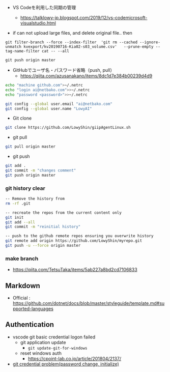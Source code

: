 * VS Codeを利用した同期の管理
  * https://talklowy-jp.blogspot.com/2019/12/vs-codemicrosoft-visualstudio.html


* if can not upload large files, and delete original file.. then
```shell
git filter-branch --force --index-filter  'git rm --cached --ignore-unmatch kvexport/kv20190716-Kia02-s03_volume.csv'   --prune-empty --tag-name-filter cat -- --all

git push origin master
```

* GitHubでユーザ名・パスワード省略（push, pull）
  * https://qiita.com/azusanakano/items/8dc1d7e384b00239d4d9
```sh
echo "machine github.com">~/.netrc
echo "login ai@netbako.com">>~/.netrc
echo "password <password>">>~/.netrc

git config --global user.email "ai@netbako.com"
git config --global user.name "LowyAI"
```

* Git clone
```sh
git clone https://github.com/LowyShin/giipAgentLinux.sh
```

* git pull
```sh
git pull origin master
```
* git push
```sh
git add .
git commit -m "changes comment"
git push origin master
```

### git history clear

```sh
-- Remove the history from 
rm -rf .git

-- recreate the repos from the current content only
git init
git add --all
git commit -m "reinitial history"

-- push to the github remote repos ensuring you overwrite history
git remote add origin https://github.com/LowyShin/myrepo.git
git push -u --force origin master
```

### make branch

* https://qiita.com/TetsuTaka/items/5ab227a8bd2cd7106833

## Markdown

* Official : https://github.com/dotnet/docs/blob/master/styleguide/template.md#supported-languages

## Authentication

* vscode git basic credential logon failed
  * git application update 
    * `git update-git-for-windows`
  * reset windows auth
    * https://cpoint-lab.co.jp/article/201804/2137/
* [git credential problem(password change, initialize)](https://www.zunouissiki.com/entry/git-credential-manager-for-windows/)

